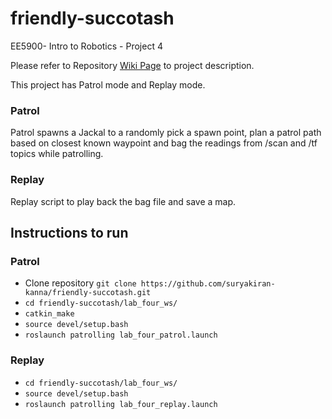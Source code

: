 # friendly-succotash
EE5900- Intro to Robotics - Project 4

Please refer to Repository [Wiki Page](https://github.com/suryakiran-kanna/friendly-succotash/wiki) to project description.

This project has Patrol mode and Replay mode.
### Patrol
Patrol spawns a Jackal to a randomly pick a spawn point, plan a patrol path based on closest known waypoint and bag the readings from /scan and /tf topics while patrolling.
### Replay
Replay script to play back the bag file and save a map.
## Instructions to run
### Patrol
* Clone repository `git clone https://github.com/suryakiran-kanna/friendly-succotash.git`
* `cd friendly-succotash/lab_four_ws/`
* `catkin_make`
* `source devel/setup.bash`
* `roslaunch patrolling lab_four_patrol.launch`    

### Replay
* `cd friendly-succotash/lab_four_ws/`
* `source devel/setup.bash`
* `roslaunch patrolling lab_four_replay.launch`
